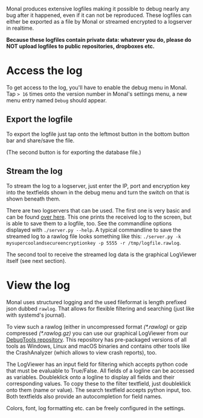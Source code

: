 Monal produces extensive logfiles making it possible to debug nearly any bug after it happened, even if it can not be reproduced.
These logfiles can either be exported as a file by Monal or streamed encrypted to a logserver in realtime.

**Because these logfiles contain private data: whatever you do, please do NOT upload logfiles to public repositories, dropboxes etc.**

# Access the log
To get access to the log, you'll have to enable the debug menu in Monal.
Tap `> 16` times onto the version number in Monal's settings menu, a new menu entry named `Debug` should appear.

## Export the logfile
To export the logfile just tap onto the leftmost button in the bottom button bar and share/save the file.

(The second button is for exporting the database file.)

## Stream the log
To stream the log to a logserver, just enter the IP, port and encryption key into the textfields shown in the debug menu and turn the switch on that is shown beneath them.

There are two logservers that can be used. The first one is very basic and can be found [over here](https://github.com/monal-im/Monal/tree/develop/UDPLogServer). This one prints the received log to the screen, but is able to save them to a logfile, too.
See the commandline options displayed with `./server.py --help`.  A typical commandline to save the streamed log to a rawlog file looks something like this: `./server.py -k mysupercoolandsecureencryptionkey -p 5555 -r /tmp/logfile.rawlog`.

The second tool to receive the streamed log data is the graphical LogViewer itself (see next section).

# View the log
Monal uses structured logging and the used fileformat is length prefixed json dubbed `rawlog`.
That allows for flexible filtering and searching (just like with systemd's journal).

To view such a rawlog (either in uncompressed format _(*.rawlog)_ or gzip compressed _(*.rawlog.gz)_ you can use our graphical LogViewer from our [DebugTools repository](https://github.com/monal-im/DebugTools). This repository has pre-packaged versions of all tools as Windows, Linux and macOS binaries and contains other tools like the CrashAnalyzer (which allows to view crash reports), too.

The LogViewer has an input field for filtering which accepts python code that must be evaluable to True/False. All fields of a logline can be accessed as variables. Doubleklick onto a logline to display all fields and their corresponding values. To copy these to the filter textfield, just doubleklick onto them (name or value). The search textfield accepts python input, too. Both textfields also provide an autocompletion for field names.

Colors, font, log formatting etc. can be freely configured in the settings.
